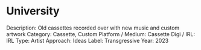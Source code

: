 # University

Description: Old cassettes recorded over with new music and custom artwork
Category: Cassette, Custom
Platform / Medium: Cassette
Digi / IRL: IRL
Type: Artist
Approach: Ideas
Label: Transgressive
Year: 2023
